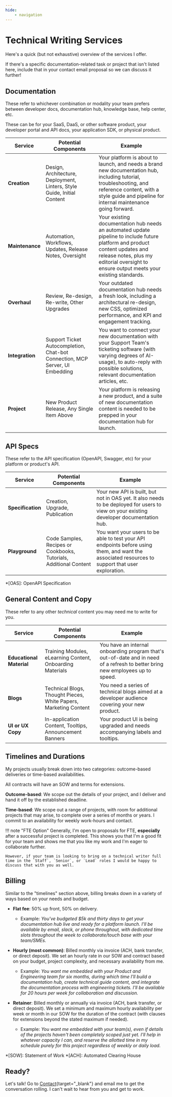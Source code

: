 ```yaml
---
hide:
    - navigation
---
```


# Technical Writing Services

Here's a quick (but not exhaustive) overview of the services I offer. 

If there's a specific documentation-related task or project that isn't listed here, include that in your contact email proposal so we can discuss it further!

## Documentation

These refer to whichever combination or modality your team prefers between developer docs, documentation hub, knowledge base, help center, etc.

These can be for your SaaS, DaaS, or other software product, your developer portal and API docs, your application SDK, or physical product.

| Service | Potential Components | Example |
|-------------|--------------------------------------|-------------------------------------------------------------|
| **Creation** | Design, Architecture, Deployment, Linters, Style Guide, Initial Content | Your platform is about to launch, and needs a brand new documentation hub, including tutorial, troubleshooting, and reference content, with a style guide and pipeline for internal maintenance going forward. |
| **Maintenance** | Automation, Workflows, Updates, Release Notes, Oversight | Your existing documentation hub needs an automated update pipeline to include future platform and product content updates and release notes, plus my editorial oversight to ensure output meets your existing standards. |
| **Overhaul** | Review, Re-design, Re-write, Other Upgrades | Your outdated documentation hub needs a fresh look, including a architectural re-design, new CSS, optimized performance, and KPI and engagement tracking. |
| **Integration** | Support Ticket Autocompletion, Chat-bot Connection, MCP Server, UI Embedding | You want to connect your new documentation with your Support Team's ticketing software (with varying degrees of AI-usage), to auto-reply with possible solutions, relevant documentation articles, etc. |
| **Project** | New Product Release, Any Single Item Above | Your platform is releasing a new product, and a suite of new documentation content is needed to be prepped in your documentation hub for launch. |

## API Specs

These refer to the API specification (OpenAPI, Swagger, etc) for your platform or product's API. 

| Service | Potential Components | Example |
|-------------|--------------------------------------|-------------------------------------------------------------|
| **Specification** | Creation, Upgrade, Publication | Your new API is built, but not in OAS yet. It also needs to be deployed for users to view on your existing developer documentation hub. |
| **Playground** | Code Samples, Recipes or Cookbooks, Tutorials, Additional Content | You want your users to be able to test your API endpoints before using them, and want the associated resources to support that user exploration. |

*[OAS]: OpenAPI Specification

## General Content and Copy

These refer to any other *technical* content you may need me to write for you.

| Service | Potential Components | Example |
|-------------|--------------------------------------|-------------------------------------------------------------|
| **Educational Material** | Training Modules, eLearning Content, Onboarding Materials | You have an internal onboarding program that's out-of-date and in need of a refresh to better bring new employees up to speed. |
| **Blogs** | Technical Blogs, Thought Pieces, White Papers, Marketing Content | You need a series of technical blogs aimed at a developer audience covering your new product. |
| **UI or UX Copy** | In-application Content, Tooltips, Announcement Banners | Your product UI is being upgraded and needs accompanying labels and tooltips. |

## Timelines and Durations

My projects usually break down into two categories: outcome-based deliveries or time-based availabilities. 

All contracts will have an SOW and terms for extensions. 

**Outcome-based**: We scope out the details of your project, and I deliver and hand it off by the established deadline.

**Time-based**: We scope out a range of projects, with room for additional projects that may arise, to complete over a series of months or years. I commit to an availability for weekly work-hours and contact.

!!! note "FTE Option"
    Generally, I'm open to proposals for FTE, **especially** after a successful project is completed. This shows you that I'm a good fit for your team and shows me that you like my work and I'm eager to collaborate further.
    
    However, if your team is looking to bring on a technical writer full time in the `Staff`, `Senior`, or `Lead` roles I would be happy to discuss that with you as well.

## Billing

Similar to the "timelines" section above, billing breaks down in a variety of ways based on your needs and budget. 

- **Flat fee**: 50% up front, 50% on delivery.
    - Example: *You've budgeted $5k and thirty days to get your documentation hub live and ready for a platform launch. I'll be available by email, slack, or phone throughout, with dedicated time slots throughout the week to collaborate/touch base with your team/SMEs.*

- **Hourly (most common)**: Billed monthly via invoice (ACH, bank transfer, or direct deposit). We set an hourly rate in our SOW and contract based on your budget, project complexity, and necessary availability from me. 
    - Example: *You want me embedded with your Product and Engineering team for six months, during which time I'll build a documentation hub, create technical guide content, and integrate the documentation process with engineering tickets. I'll be available for 20 hours per week for collaboration and discussion.*

- **Retainer**: Billed monthly or annually via invoice (ACH, bank transfer, or direct deposit). We set a minimum and maximum hourly availability per week or month in our SOW for the duration of the contract (with clauses for extensions beyond the stated maximum if needed).
    - Example: *You want me embedded with your team(s), even if details of the projects haven't been completely scoped just yet. I'll help in whatever capacity I can, and reserve the allotted time in my schedule purely for this project regardless of weekly or daily load.*

*[SOW]: Statement of Work
*[ACH]: Automated Clearing House

## Ready?

Let's talk! Go to [Contact](/contact/){target="_blank"} and email me to get the conversation rolling. I can't wait to hear from you and get to work. 